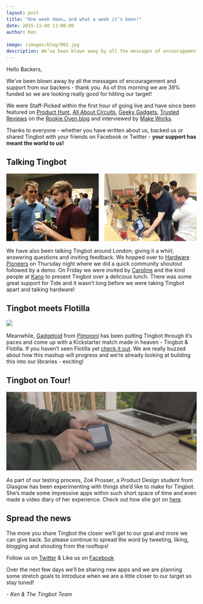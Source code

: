 ```yaml
---
layout: post
title: "One week down… and what a week it’s been!"
date: 2015-11-08 11:00:00
author: Ken

image: /images/blog/002.jpg
description: We’ve been blown away by all the messages of encouragement and support from our backers - thank you.
---
```


Hello Backers,

We’ve been blown away by all the messages of encouragement and support from our backers - thank you. As of this morning we are 39% funded so we are looking really good for hitting our target!

We were Staff-Picked within the first hour of going live and have since been featured on [Product Hunt](//www.producthunt.com/tech/tingbot), [All About Circuits](//www.allaboutcircuits.com/news/the-tingbot-makes-raspberry-pi-projects-fun-again/), [Geeky Gadgets](//www.geeky-gadgets.com/raspberry-pi-tingbot-offers-an-easy-platform-for-building-creative-applications-03-11-2015/), [Trusted Reviews](//www.trustedreviews.com/news/tingbot-adds-more-uses-to-your-raspberry-pi) on the [Rookie Oven blog](//rookieoven.com/2015/11/03/transform-your-pi-into-a-platform-for-creative-applications/) and interviewed by [Make Works](//makeworks.co.uk/blog/speaking-with-Tingbot).

Thanks to everyone - whether you have written about us, backed us or shared Tingbot with your friends on Facebook or Twitter - **your support has meant the world to us!**


## Talking Tingbot 

![](/images/blog/002-1.png)


We have also been talking Tingbot around London; giving it a whirl, answering questions and inviting feedback. We hopped over to [Hardware Pioneers](//www.meetup.com/Hardware-Pioneers-by-Hardware-Startup-IO/) on Thursday night where we did a quick community shoutout followed by a demo. On Friday we were invited by [Caroline](//twitter.com/LineyJane) and the kind people at [Kano](//www.kano.me/) to present Tingbot over a delicious lunch. There was some great support for Tide and it wasn’t long before we were taking Tingbot apart and talking hardware!


## Tingbot meets Flotilla

![](/images/blog/xx.jpg)


Meanwhile, [Gadgetoid](//twitter.com/Gadgetoid) from [Pimoroni](//shop.pimoroni.com/) has been putting Tingbot through it’s paces and come up with a Kickstarter match made in heaven - Tingbot & Flotilla. If you haven’t seen Flotilla yet [check it out](//shop.pimoroni.com/collections/flotilla). We are really buzzed about how this mashup will progress and we’re already looking at building this into our libraries - exciting!


## Tingbot on Tour!

![](/images/blog/002-3.png)


As part of our testing process, Zoë Prosser, a Product Design student from Glasgow has been experimenting with things she’d like to make for Tingbot. She’s made some impressive apps within such short space of time and even made a video diary of her experience. Check out how she got on [here](//vimeo.com/145037859).


## Spread the news

The more you share Tingbot the closer we’ll get to our goal and more we can give back. So please continue to spread the word by tweeting, liking, blogging and shouting from the rooftops!

Follow us on [Twitter](//twitter.com/thetingbot) & Like us on [Facebook](//www.facebook.com/thetingbot)

Over the next few days we’ll be sharing new apps and we are planning some stretch goals to introduce when we are a little closer to our target so stay tuned!

*- Ken & The Tingbot Team*